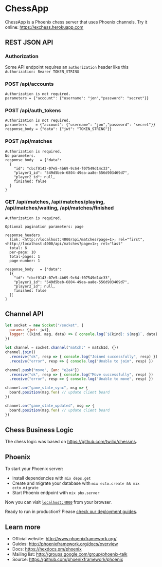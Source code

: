 # ChessApp

ChessApp is a Phoenix chess server that uses Phoenix channels.
Try it online: https://exchess.herokuapp.com

## REST JSON API

### Authorization
  Some API endpoint requires an `authorization` header like this `Authorization: Bearer TOKEN_STRING`

### POST    /api/accounts

```
Authorization is not required.
parameters = {"account": {"username": "jon","password": "secret"}}
```

### POST    /api/auth_tokens

```
Authorization is not required.
parameters    = {"account": {"username": "jon","password": "secret"}}
response_body = {"data": {"jwt": "TOKEN_STRING"}}
```

### POST    /api/matches

```
Authorization is required.
No parameters.
response_body   = {"data":
  {
    "id": "cbcf0143-07e5-4b69-9c64-f07549d14c33",
    "player1_id": "549d5beb-6804-49ea-aa8e-556d903469d7",
    "player2_id": null,
    finished: false
  }
}
```

### GET     /api/matches, /api/matches/playing, /api/matches/waiting, /api/matches/finished

```
Authorization is required.

Optional pagination parameters: page

response_headers
  link: <http://localhost:4000/api/matches?page=1>; rel="first", <http://localhost:4000/api/matches?page=1>; rel="last"
  total: 6
  per-page: 10
  total-pages: 1
  page-number: 1

response_body   = {"data":
  [{
    "id": "cbcf0143-07e5-4b69-9c64-f07549d14c33",
    "player1_id": "549d5beb-6804-49ea-aa8e-556d903469d7",
    "player2_id": null,
    finished: false
  }]
}
```

## Channel API

```javascript
let socket = new Socket("/socket", {
  params: {jwt: jwt},
  logger: ((kind, msg, data) => { console.log(`${kind}: ${msg}`, data) })
})

let channel = socket.channel("match:" + matchId, {})
channel.join()
  .receive("ok", resp => { console.log("Joined successfully", resp) })
  .receive("error", resp => { console.log("Unable to join", resp) })

channel.push("move", {an: "e2e4"})
  .receive("ok", resp => { console.log("Move successfully", resp) })
  .receive("error", resp => { console.log("Unable to move", resp) })

channel.on("game_state_sync", msg => {
  board.position(msg.fen) // update client board
})

channel.on("game_state_updated", msg => {
  board.position(msg.fen) // update client board
})
```

## Chess Business Logic

The chess logic was based on https://github.com/twilio/chessms.


## Phoenix

To start your Phoenix server:

  * Install dependencies with `mix deps.get`
  * Create and migrate your database with `mix ecto.create && mix ecto.migrate`
  * Start Phoenix endpoint with `mix phx.server`

Now you can visit [`localhost:4000`](http://localhost:4000) from your browser.

Ready to run in production? Please [check our deployment guides](http://www.phoenixframework.org/docs/deployment).

## Learn more

  * Official website: http://www.phoenixframework.org/
  * Guides: http://phoenixframework.org/docs/overview
  * Docs: https://hexdocs.pm/phoenix
  * Mailing list: http://groups.google.com/group/phoenix-talk
  * Source: https://github.com/phoenixframework/phoenix
